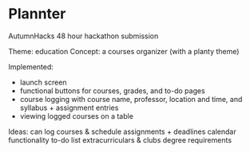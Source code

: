 # Plannter
AutumnHacks 48 hour hackathon submission

Theme: education 
Concept: a courses organizer (with a planty theme)

Implemented: 
  - launch screen
  - functional buttons for courses, grades, and to-do pages
  - course logging with course name, professor, location and time, and syllabus + assignment entries
  - viewing logged courses on a table

Ideas:
can log courses & schedule
assignments + deadlines
calendar functionality
to-do list
extracurriculars & clubs
degree requirements


